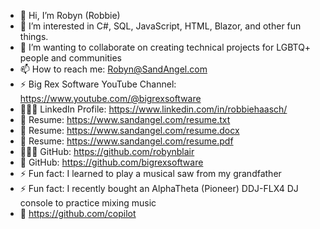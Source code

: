 - 👋 Hi, I’m Robyn (Robbie)
- 👀 I’m interested in C#, SQL, JavaScript, HTML, Blazor, and other fun things.
- 💞️ I’m wanting to collaborate on creating technical projects for LGBTQ+ people and communities
- 📫 How to reach me: Robyn@SandAngel.com
- ⚡ Big Rex Software YouTube Channel: https://www.youtube.com/@bigrexsoftware
- 👩🏻‍💼 LinkedIn Profile: https://www.linkedin.com/in/robbiehaasch/
- 📝 Resume: https://www.sandangel.com/resume.txt
- 📝 Resume: https://www.sandangel.com/resume.docx
- 📝 Resume: https://www.sandangel.com/resume.pdf
- 👩🏻‍💻 GitHub: https://github.com/robynblair
- 🦖 GitHub: https://github.com/bigrexsoftware
- ⚡ Fun fact: I learned to play a musical saw from my grandfather
- ⚡ Fun fact: I recently bought an AlphaTheta (Pioneer) DDJ-FLX4 DJ console to practice mixing music
- 🦖 https://github.com/copilot
